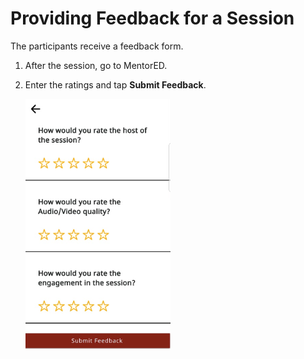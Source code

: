 # Providing Feedback for a Session
The participants receive a feedback form.

1.  After the session, go to MentorED.

2. Enter the ratings and tap **Submit Feedback**.

   <div class="screenshot">

   ![](media/participant-feedback-form.PNG)

   </div>
